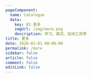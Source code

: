 ```yaml
---
pageComponent: 
  name: Catalogue
  data: 
    key: 03.更多
    imgUrl: /img/more.png
    description: 学习、面试、在线工具等
title: 更多
date: 2020-01-01 00:00:00
permalink: /more
sidebar: false
article: false
comment: false
editLink: false
---
```

